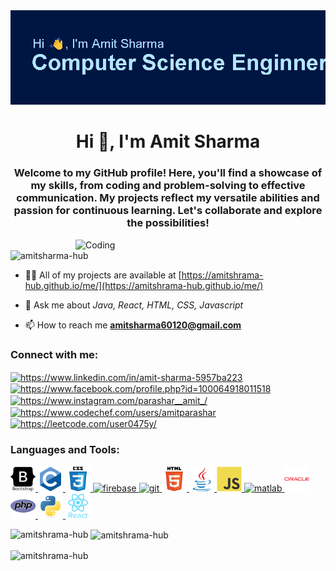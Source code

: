 <img src = "./header.png"/>


<h1 align="center">Hi 👋, I'm Amit Sharma</h1>
<h3 align="center">Welcome to my GitHub profile! Here, you'll find a showcase of my skills, from coding and problem-solving to effective communication. My projects reflect my versatile abilities and passion for continuous learning. Let's collaborate and explore the possibilities!</h3>
<img align="right" alt="Coding" width="400" src="https://media.tenor.com/rePDfDWO3XoAAAAd/hacking.gif" controls autoplay/>

<p align="left"> <img src="https://komarev.com/ghpvc/?username=amitsharma-hub&label=Profile%20views&color=0e75b6&style=flat" alt="amitsharma-hub"/> </p>

- 👨‍💻 All of my projects are available at [https://amitshrama-hub.github.io/me/](https://amitshrama-hub.github.io/me/)

- 💬 Ask me about *Java, React, HTML, CSS, Javascript*

- 📫 How to reach me **amitsharma60120@gmail.com**

<h3 align="left">Connect with me:</h3>
<p align="left">
<a href="https://linkedin.com/in/https://www.linkedin.com/in/amit-sharma-5957ba223" target="blank"><img align="center" src="https://raw.githubusercontent.com/rahuldkjain/github-profile-readme-generator/master/src/images/icons/Social/linked-in-alt.svg" alt="https://www.linkedin.com/in/amit-sharma-5957ba223" height="30" width="40" /></a>
<a href="https://fb.com/https://www.facebook.com/profile.php?id=100064918011518" target="blank"><img align="center" src="https://raw.githubusercontent.com/rahuldkjain/github-profile-readme-generator/master/src/images/icons/Social/facebook.svg" alt="https://www.facebook.com/profile.php?id=100064918011518" height="30" width="40" /></a>
<a href="https://instagram.com/https://www.instagram.com/parashar__amit_/" target="blank"><img align="center" src="https://raw.githubusercontent.com/rahuldkjain/github-profile-readme-generator/master/src/images/icons/Social/instagram.svg" alt="https://www.instagram.com/parashar__amit_/" height="30" width="40" /></a>
<a href="https://www.codechef.com/users/https://www.codechef.com/users/amitparashar" target="blank"><img align="center" src="https://cdn.jsdelivr.net/npm/simple-icons@3.1.0/icons/codechef.svg" alt="https://www.codechef.com/users/amitparashar" height="30" width="40" /></a>
<a href="https://www.leetcode.com/https://leetcode.com/user0475y/" target="blank"><img align="center" src="https://raw.githubusercontent.com/rahuldkjain/github-profile-readme-generator/master/src/images/icons/Social/leet-code.svg" alt="https://leetcode.com/user0475y/" height="30" width="40" /></a>
</p>

<h3 align="left">Languages and Tools:</h3>
<p align="left"> <a href="https://getbootstrap.com" target="_blank" rel="noreferrer"> <img src="https://raw.githubusercontent.com/devicons/devicon/master/icons/bootstrap/bootstrap-plain-wordmark.svg" alt="bootstrap" width="40" height="40"/> </a> <a href="https://www.cprogramming.com/" target="_blank" rel="noreferrer"> <img src="https://raw.githubusercontent.com/devicons/devicon/master/icons/c/c-original.svg" alt="c" width="40" height="40"/> </a> <a href="https://www.w3schools.com/css/" target="_blank" rel="noreferrer"> <img src="https://raw.githubusercontent.com/devicons/devicon/master/icons/css3/css3-original-wordmark.svg" alt="css3" width="40" height="40"/> </a> <a href="https://firebase.google.com/" target="_blank" rel="noreferrer"> <img src="https://www.vectorlogo.zone/logos/firebase/firebase-icon.svg" alt="firebase" width="40" height="40"/> </a> <a href="https://git-scm.com/" target="_blank" rel="noreferrer"> <img src="https://www.vectorlogo.zone/logos/git-scm/git-scm-icon.svg" alt="git" width="40" height="40"/> </a> <a href="https://www.w3.org/html/" target="_blank" rel="noreferrer"> <img src="https://raw.githubusercontent.com/devicons/devicon/master/icons/html5/html5-original-wordmark.svg" alt="html5" width="40" height="40"/> </a> <a href="https://www.java.com" target="_blank" rel="noreferrer"> <img src="https://raw.githubusercontent.com/devicons/devicon/master/icons/java/java-original.svg" alt="java" width="40" height="40"/> </a> <a href="https://developer.mozilla.org/en-US/docs/Web/JavaScript" target="_blank" rel="noreferrer"> <img src="https://raw.githubusercontent.com/devicons/devicon/master/icons/javascript/javascript-original.svg" alt="javascript" width="40" height="40"/> </a> <a href="https://www.mathworks.com/" target="_blank" rel="noreferrer"> <img src="https://upload.wikimedia.org/wikipedia/commons/2/21/Matlab_Logo.png" alt="matlab" width="40" height="40"/> </a> <a href="https://www.oracle.com/" target="_blank" rel="noreferrer"> <img src="https://raw.githubusercontent.com/devicons/devicon/master/icons/oracle/oracle-original.svg" alt="oracle" width="40" height="40"/> </a> <a href="https://www.php.net" target="_blank" rel="noreferrer"> <img src="https://raw.githubusercontent.com/devicons/devicon/master/icons/php/php-original.svg" alt="php" width="40" height="40"/> </a> <a href="https://www.python.org" target="_blank" rel="noreferrer"> <img src="https://raw.githubusercontent.com/devicons/devicon/master/icons/python/python-original.svg" alt="python" width="40" height="40"/> </a> <a href="https://reactjs.org/" target="_blank" rel="noreferrer"> <img src="https://raw.githubusercontent.com/devicons/devicon/master/icons/react/react-original-wordmark.svg" alt="react" width="40" height="40"/> </a> </p>

<p><img align="left" src="https://github-readme-stats.vercel.app/api/top-langs?username=amitshrama-hub&show_icons=true&locale=en&layout=compact" alt="amitshrama-hub" /></p>

<p>&nbsp;<img align="center" src="https://github-readme-stats.vercel.app/api?username=amitshrama-hub&show_icons=true&locale=en" alt="amitshrama-hub" /></p>

<p><img align="center" src="https://github-readme-streak-stats.herokuapp.com/?user=amitshrama-hub&" alt="amitshrama-hub" /></p>
